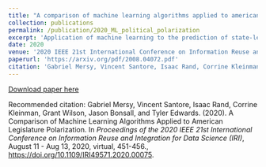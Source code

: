 ```yaml
---
title: "A comparison of machine learning algorithms applied to american legislature polarization"
collection: publications
permalink: /publication/2020_ML_political_polarization
excerpt: 'Application of machine learning to the prediction of state-level political polarization.'
date: 2020
venue: '2020 IEEE 21st International Conference on Information Reuse and Integration for Data Science (IRI)'
paperurl: 'https://arxiv.org/pdf/2008.04072.pdf'
citation: 'Gabriel Mersy, Vincent Santore, Isaac Rand, Corrine Kleinman, Grant Wilson, Jason Bonsall, and Tyler Edwards. (2020). A Comparison of Machine Learning Algorithms Applied to American Legislature Polarization. In <i>Proceedings of the 2020 IEEE 21st International Conference on Information Reuse and Integration for Data Science (IRI)</i>, August 11 - Aug 13, 2020, virtual, 451-456., https://doi.org/10.1109/IRI49571.2020.00075.'
---
```

[Download paper here](https://arxiv.org/pdf/2008.04072.pdf)

Recommended citation:
Gabriel Mersy, Vincent Santore, Isaac Rand, Corrine Kleinman, Grant Wilson, Jason Bonsall, and Tyler Edwards. (2020). A Comparison of Machine Learning Algorithms Applied to American Legislature Polarization. In <i>Proceedings of the 2020 IEEE 21st International Conference on Information Reuse and Integration for Data Science (IRI)</i>, August 11 - Aug 13, 2020, virtual, 451-456., https://doi.org/10.1109/IRI49571.2020.00075.
